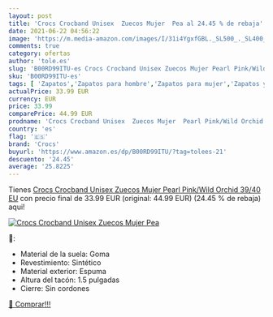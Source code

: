 ```yaml
---
layout: post
title: 'Crocs Crocband Unisex  Zuecos Mujer  Pea al 24.45 % de rebaja'
date: 2021-06-22 04:56:22
image: 'https://m.media-amazon.com/images/I/31i4YgxfGBL._SL500_._SL400_.jpg'
comments: true
category: ofertas
author: 'tole.es'
slug: 'B00RD99ITU-es Crocs Crocband Unisex Zuecos Mujer Pearl Pink/Wild Orchid...'
sku: 'B00RD99ITU-es'
tags: [ 'Zapatos','Zapatos para hombre','Zapatos para mujer','Zapatos y complementos','Zuecos de mujer','Zuecos y mules de mujer','Zuecos y mules para hombre','crocs','zuecos', ]
actualPrice: 33.99 EUR
currency: EUR
price: 33.99
comparePrice: 44.99 EUR
prodname: 'Crocs Crocband Unisex  Zuecos Mujer  Pearl Pink/Wild Orchid  39/40 EU'
country: 'es'
flag: '🇪🇸'
brand: 'Crocs'
buyurl: 'https://www.amazon.es/dp/B00RD99ITU/?tag=tolees-21'
descuento: '24.45'
average: '25.8225'
---
```


Tienes [Crocs Crocband Unisex  Zuecos Mujer  Pearl Pink/Wild Orchid  39/40 EU](https://www.amazon.es/dp/B00RD99ITU/?tag=tolees-21) con precio final de  33.99 EUR (original: 44.99 EUR) (24.45 %  de rebaja) aqui!

[![Crocs Crocband Unisex  Zuecos Mujer  Pea](https://m.media-amazon.com/images/I/31i4YgxfGBL._SL500_._SL400_.jpg)](https://www.amazon.es/dp/B00RD99ITU/?tag=tolees-21)

🔎:

- Material de la suela: Goma
- Revestimiento: Sintético
- Material exterior: Espuma
- Altura del tacón: 1.5 pulgadas
- Cierre: Sin cordones

[🛒 Comprar!!!](https://www.amazon.es/dp/B00RD99ITU/?tag=tolees-21)
